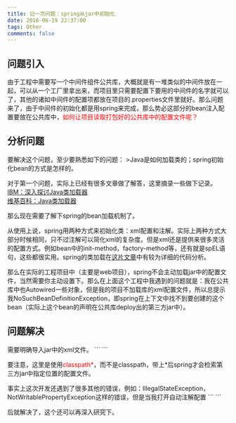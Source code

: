 ```yaml
---
title: 记一次问题：spring从jar中初始化
date: 2016-06-19 22:37:00
tags: Other
comments: false
---
```

## 问题引入
<p>由于工程中需要写一个中间件组件公共库，大概就是有一堆类似的中间件放在一起，可以从一个工厂里拿出来，而项目里只需要配置下要用的中间件的名字就可以了，其他的诸如中间件的配置项都放在项目的.properties文件里就好。那么问题来了，由于中间件的初始化都是用spring来完成，那么势必这部分的bean注入配置要放在公共库中，<font color="red">如何让项目读取打包好的公共库中的配置文件呢？</font>

## 分析问题
<p>要解决这个问题，至少要熟悉如下的问题：
>Java是如何加载类的；spring初始化bean的方式是怎样的。

<p>对于第一个问题，实际上已经有很多文章做了解答，这里摘录一些做下记录。<br />
<a href="https://www.ibm.com/developerworks/cn/java/j-lo-classloader/">IBM：深入探讨Java类加载器</a> <br />
<a href="https://zh.wikipedia.org/wiki/Java%E7%B1%BB%E5%8A%A0%E8%BD%BD%E5%99%A8">维基百科：Java类加载器</a>
<p>那么现在需要了解下spring的bean加载机制了。
<p>从使用上说，spring用两种方式来初始化类：xml配置和注解。实际上两种方式大部分时候相同，只不过注解可以简化xml的复杂度。但是xml还是提供来很多灵活的配置方式。例如bean中的init-method，factory-method等，还有就是spEL语句，这些都很实用。spring的类加载在<a href="http://www.cnblogs.com/bobzeng/articles/1877140.html">这片文章</a>中有较为详细的代码分析。
<p>那么在实际的工程项目中（主要是web项目），spring不会主动加载jar中的配置文件，当然需要你主动设置下。那么在上面这个工程中我遇到的问题就是：我在公共库中也Autowired一些对象，但是我的项目不加载库的xml配置文件，所以总提示我NoSuchBeanDefinitionException，即spring在上下文中找不到要创建的这个bean（实际上这个bean的声明在公共库deploy出的第三方jar中）。

## 问题解决
<p>需要明确导入jar中的xml文件。
```
<import resource="classpath*:*.xml" />
```

<p>要注意，这里是使用<font color="red">classpath*</font>，而不是classpath，带上*后spring才会检索第三方jar中指定位置的配置文件。

<p>事实上这次开发还遇到了很多其他的错误，例如：IllegalStateException，NotWritablePropertyException这样的错误，但是当我打开自动注解配置
```
<context:annotation-config />
<context:component-scan base-package="xxx.xxx" />
```

后就解决了，这个还可以再深入研究下。
